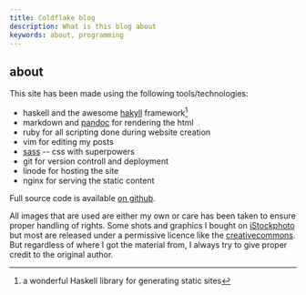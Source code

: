 ```yaml
---
title: Coldflake blog
description: What is this blog about
keywords: about, programming
---
```


<article>
<h1>about</h1>

This site has been made using the following tools/technologies:

* haskell and the awesome [hakyll] framework[^1]
* markdown and [pandoc] for rendering the html
* ruby for all scripting done during website creation
* vim for editing my posts
* [sass] -- css with superpowers
* git for version controll and deployment
* linode for hosting the site
* nginx for serving the static content

Full source code is available [on github].

All images that are used are either my own or care has been taken to ensure proper handling of
rights. Some shots and graphics I bought on [iStockphoto] but most are released under a permissive
licence like the [creativecommons]. But regardless of where I got the material from, I always try to
give proper credit to the original author.
</article>

[^1]: a wonderful Haskell library for generating static sites

[hakyll]:http://jaspervdj.be/hakyll/
[iStockphoto]:http://www.istockphoto.com/
[creativecommons]:http://creativecommons.org/publicdomain/zero/1.0/deed.en
[on github]:https://github.com/marcmo/blog.coldflake
[sass]:http://sass-lang.com/
[pandoc]:http://johnmacfarlane.net/pandoc/

